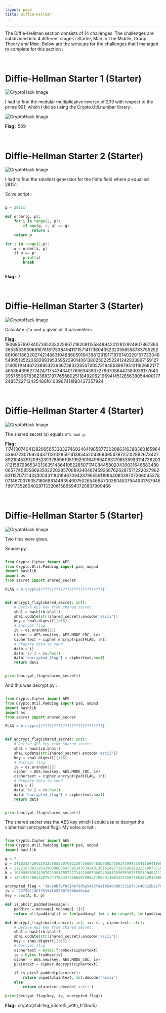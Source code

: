 ```yaml
---
layout: page
title: Diffie-Hellman 
---
```

<hr/>

The Diffie-Hellman section consists of 14 challenges. The challenges are subdivided into 4 different stages : Starter, Man In The Middle, Group Theory and Misc. Below are the writeups for the challenges that I managed to complete for this section :

<br/>

# Diffie-Hellman Starter 1 (Starter)

![CryptoHack Image](/assets/img/exploitImages/cryptoHack/img170.png)

I had to find the modular multiplicative inverse of 209 with respect to the prime 991, which I did so using the Crypto.Util.number library :

![CryptoHack Image](/assets/img/exploitImages/cryptoHack/img171.png)

<p> <b>Flag :</b> 569 </p>

<br/>

# Diffie-Hellman Starter 2 (Starter)

![CryptoHack Image](/assets/img/exploitImages/cryptoHack/img172.png)

I had to find the smallest generator for the finite field where p equalled 28151.

Solve script :

```python

p = 28151

def order(g, p): 
    for i in range(2, p): 
        if pow(g, i, p) == g:
            return i
    return p

for i in range(2,p):
    o = order(i, p)
    if o == p:
        print(i)
        break
        
```

<p> <b>Flag :</b> 7 </p>

<br/>

# Diffie-Hellman Starter 3 (Starter)

![CryptoHack Image](/assets/img/exploitImages/cryptoHack/img173.png)

Calculate `g^a mod p` given all 3 parameters.

<p> <b>Flag :</b> 1806857697840726523322586721820911358489420128129248078673933653533930681676181753849411715714173604352323556558783759252661061186320274214883104886050164368129191719707402291577330485499513522368289395359523901406138025022522412429238971591272160519144672389532393673832265070057319485399793101182682177465364396277424717543434017666343807276970864475830391776403957550678362368319776566025118492062196941451265638054400177248572271342548616103967411990437357924 </p>

<br/>

# Diffie-Hellman Starter 4 (Starter)

![CryptoHack Image](/assets/img/exploitImages/cryptoHack/img174.png)

The shared secret (s) equals `A^b mod p`.

<p> <b>Flag :</b> 1174130740413820656533832746034841985877302086316388380165984436672307692443711310285014138545204369495478725102882673427892104539120952393788961051992901649694063179853598311473820341215879965343136351436410522850717408445802043003164658348006577408558693502220285700893404674592567626297571222027902631157072143330043118418467094237965591198440803970726604537807146703763571606861448354607502654664700390453794493176794678917352634029713320615865940720837909466 </p>

<br/>

# Diffie-Hellman Starter 5 (Starter)

![CryptoHack Image](/assets/img/exploitImages/cryptoHack/img175.png)

Two files were given.

Source.py :

```python

from Crypto.Cipher import AES
from Crypto.Util.Padding import pad, unpad
import hashlib
import os
from secret import shared_secret

FLAG = b'crypto{????????????????????????????}'


def encrypt_flag(shared_secret: int):
    # Derive AES key from shared secret
    sha1 = hashlib.sha1()
    sha1.update(str(shared_secret).encode('ascii'))
    key = sha1.digest()[:16]
    # Encrypt flag
    iv = os.urandom(16)
    cipher = AES.new(key, AES.MODE_CBC, iv)
    ciphertext = cipher.encrypt(pad(FLAG, 16))
    # Prepare data to send
    data = {}
    data['iv'] = iv.hex()
    data['encrypted_flag'] = ciphertext.hex()
    return data


print(encrypt_flag(shared_secret))

```

And this was decrypt.py :

```python

from Crypto.Cipher import AES
from Crypto.Util.Padding import pad, unpad
import hashlib
import os
from secret import shared_secret

FLAG = b'crypto{????????????????????????????}'


def encrypt_flag(shared_secret: int):
    # Derive AES key from shared secret
    sha1 = hashlib.sha1()
    sha1.update(str(shared_secret).encode('ascii'))
    key = sha1.digest()[:16]
    # Encrypt flag
    iv = os.urandom(16)
    cipher = AES.new(key, AES.MODE_CBC, iv)
    ciphertext = cipher.encrypt(pad(FLAG, 16))
    # Prepare data to send
    data = {}
    data['iv'] = iv.hex()
    data['encrypted_flag'] = ciphertext.hex()
    return data


print(encrypt_flag(shared_secret))

```

The shared secret was the AES key which I could use to decrypt the ciphertext (encrypted flag). My solve script :

```python

from Crypto.Cipher import AES
from Crypto.Util.Padding import pad, unpad
import hashlib

g = 2
p = 2410312426921032588552076022197566074856950548502459942654116941958108831682612228890093858261341614673227141477904012196503648957050582631942730706805009223062734745341073406696246014589361659774041027169249453200378729434170325843778659198143763193776859869524088940195577346119843545301547043747207749969763750084308926339295559968882457872412993810129130294592999947926365264059284647209730384947211681434464714438488520940127459844288859336526896320919633919
A = 112218739139542908880564359534373424013016249772931962692237907571990334483528877513809272625610512061159061737608547288558662879685086684299624481742865016924065000555267977830144740364467977206555914781236397216033805882207640219686011643468275165718132888489024688846101943642459655423609111976363316080620471928236879737944217503462265615774774318986375878440978819238346077908864116156831874695817477772477121232820827728424890845769152726027520772901423784
b = 197395083814907028991785772714920885908249341925650951555219049411298436217190605190824934787336279228785809783531814507661385111220639329358048196339626065676869119737979175531770768861808581110311903548567424039264485661330995221907803300824165469977099494284722831845653985392791480264712091293580274947132480402319812110462641143884577706335859190668240694680261160210609506891842793868297672619625924001403035676872189455767944077542198064499486164431451944
B = 1241972460522075344783337556660700537760331108332735677863862813666578639518899293226399921252049655031563612905395145236854443334774555982204857895716383215705498970395379526698761468932147200650513626028263449605755661189525521343142979265044068409405667549241125597387173006460145379759986272191990675988873894208956851773331039747840312455221354589910726982819203421992729738296452820365553759182547255998984882158393688119629609067647494762616719047466973581

encrypted_flag = "39c99bf2f0c14678d6a5416faef954b5893c316fc3c48622ba1fd6a9fe85f3dc72a29c394cf4bc8aff6a7b21cae8e12c"
iv = '737561146ff8194f45290f5766ed6aba'
key = pow(A, b, p)

def is_pkcs7_padded(message):
    padding = message[-message[-1]:]
    return all(padding[i] == len(padding) for i in range(0, len(padding)))

def decrypt_flag(shared_secret: int, iv: str, ciphertext: str):
    # Derive AES key from shared secret
    sha1 = hashlib.sha1()
    sha1.update(str(shared_secret).encode('ascii'))
    key = sha1.digest()[:16]
    # Decrypt flag
    ciphertext = bytes.fromhex(ciphertext)
    iv = bytes.fromhex(iv)
    cipher = AES.new(key, AES.MODE_CBC, iv)
    plaintext = cipher.decrypt(ciphertext)

    if is_pkcs7_padded(plaintext):
        return unpad(plaintext, 16).decode('ascii')
    else:
        return plaintext.decode('ascii')

print(decrypt_flag(key, iv, encrypted_flag))

```

<p> <b>Flag :</b> crypto{sh4r1ng_s3cret5_w1th_fr13nd5} </p>


